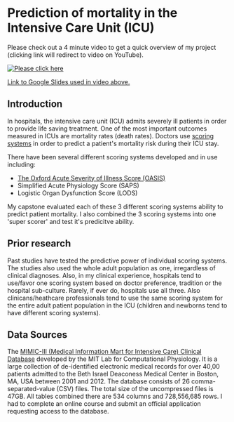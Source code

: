 # Prediction of mortality in the Intensive Care Unit (ICU)


Please check out a 4 minute video to get a quick overview of my project (clicking link will redirect to video on YouTube). 

[![Please click here](https://img.youtube.com/vi/W07OEYwsi5Y/0.jpg)](http://www.youtube.com/watch?v=W07OEYwsi5Y "Link to video on YouTube")

[Link to Google Slides used in video above.](https://docs.google.com/presentation/d/12dy6UMHZK6b0LIdAluXxPv_bag-uVws0q15YsxB-Fb4/edit?usp=sharing)

## Introduction 
In hospitals, the intensive care unit (ICU) admits severely ill patients in order to provide life saving treatment. One of the most important outcomes measured in ICUs are mortality rates (death rates). Doctors use [scoring systems](https://en.wikipedia.org/wiki/Medical_Scoring_Systems) in order to predict a patient's mortality risk during their ICU stay. 

There have been several different scoring systems developed and in use including: 
  * [The Oxford Acute Severity of Illness Score (OASIS)](https://www.ncbi.nlm.nih.gov/pubmed/23660729)
  * Simplified Acute Physiology Score (SAPS) 
  * Logistic Organ Dysfunction Score (LODS) 

My capstone evaluated each of these 3 different scoring systems ability to predict patient mortality. I also combined the 3 scoring systems into one 'super scorer' and test it's predicitve ability.

## Prior research 

Past studies have tested the predictive power of individual scoring systems. The studies also used the whole adult population as one, irregardless of clinical diagnoses. Also, in my clinical experience, hospitals tend to use/favor one scoring system based on doctor preference, tradition or the hospital sub-culture. Rarely, if ever do, hospitals use all three. Also clinicans/heathcare professionals tend to use the same scoring system for the entire adult patient population in the ICU (children and newborns tend to have different scoring systems). 

## Data Sources

The [MIMIC-III (Medical Information Mart for Intensive Care) Clinical Database](https://mimic.physionet.org/) developed by the MIT Lab for Computational Physiology. It is a large collection of de-identified electronic medical records for over 40,00 patients admitted to the Beth Israel Deaconess Medical Center in Boston, MA, USA between 2001 and 2012. The database consists of 26 comma-separated-value (CSV) files. The total size of the uncompressed files is 47GB. All tables combined there are 534 columns and 728,556,685 rows. I had to complete an online course and submit an official application requesting access to the database. 

